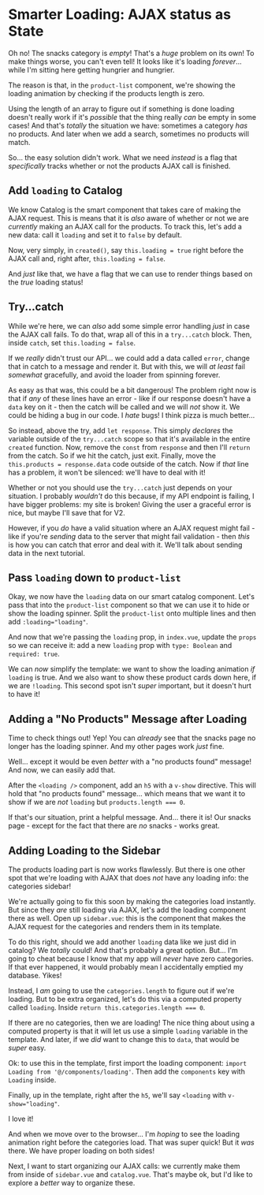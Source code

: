 # Smarter Loading: AJAX status as State

Oh no! The snacks category is *empty*! That's a *huge* problem
on its own! To make things worse, you can't even tell! It looks like it's
loading *forever*... while I'm sitting here getting hungrier and hungrier.

The reason is that, in the `product-list` component, we're showing the loading
animation by checking if the products length is zero.

Using the length of an array to figure out if something is done loading doesn't
really work if it's *possible* that the thing really *can* be empty in some cases!
And that's *totally* the situation we have: sometimes a category *has* no products.
And later when we add a search, sometimes no products will match.

So... the easy solution didn't work. What we need *instead* is a flag that
*specifically* tracks whether or not the products AJAX call is finished.

## Add `loading` to Catalog

We know Catalog is the smart component that takes care of making the
AJAX request. This is means that it is *also* aware of whether or not we are
*currently* making an AJAX call for the products. To track this, let's add a new
data: call it `loading` and set it to `false` by default.

Now, very simply, in `created()`, say `this.loading = true` right before
the AJAX call and, right after, `this.loading = false`.

And *just* like that, we have a flag that we can use to render things based on
the *true* loading status!

## Try...catch

While we're here, we can *also* add some simple error handling *just* in
case the AJAX call fails. To do that, wrap all of this in a `try...catch` block.
Then, inside `catch`, set `this.loading = false`.

If we *really* didn't trust our API... we could add a data called `error`,
change that in catch to a message and render it. But with this, we will *at least*
fail *somewhat* gracefully, and avoid the loader from spinning forever.

As easy as that was, this could be a bit dangerous! The problem right now is
that if *any* of these lines have an error - like if our response doesn't have
a `data` key on it - then the catch will be called and we will *not* show it.
We could be hiding a bug in our code. I *hate* bugs! I think pizza is much better...

So instead, above the try, add `let response`. This simply *declares* the
variable outside of the `try...catch` scope so that it's available in the
entire `created` function. Now, remove the `const` from `response` and then
I'll `return` from the catch. So if we hit the catch, just exit.
Finally, move the `this.products = response.data` code outside of the
catch. Now if *that* line has a problem, it won't be silenced: we'll have to deal
with it!

Whether or not you should use the `try...catch` just depends on your situation. I
probably *wouldn't* do this because, if my API endpoint is failing, I have bigger
problems: my site is broken! Giving the user a graceful error is nice, but maybe
I'll save that for V2.

However, if you *do* have a valid situation where an AJAX request might fail - like
if you're *sending* data to the server that might fail validation - then *this*
is how you can catch that error and deal with it. We'll talk about sending data
in the next tutorial.

## Pass `loading` down to `product-list`

Okay, we now have the `loading` data on our smart catalog component. Let's
pass that into the `product-list` component so that we can use it to hide or
show the loading spinner. Split the `product-list` onto multiple lines and
then add `:loading="loading"`.

And now that we're passing the `loading` prop, in `index.vue`, update the
`props` so we can receive it: add a new `loading` prop with `type: Boolean` and
`required: true`.

We can *now* simplify the template: we want to show the loading animation
*if* `loading` is true. And we also want to show these product cards down here, if
we are `!loading`. This second spot isn't *super* important, but it doesn't hurt
to have it!

## Adding a "No Products" Message after Loading

Time to check things out! Yep! You can *already* see that the snacks page no
longer has the loading spinner. And my other pages work *just* fine.

Well... except it would be even *better* with a "no products found" message!
And now, we can easily add that.

After the `<loading />` component, add an `h5` with a `v-show` directive. This
will hold that "no products found" message... which means that we want it to
show if we are *not* `loading` but `products.length === 0`.

If that's our situation, print a helpful message. And... there it is! Our
snacks page - except for the fact that there are *no* snacks - works great.

## Adding Loading to the Sidebar

The products loading part is now works flawlessly. But there is one other spot that
we're loading with AJAX that does *not* have any loading info: the categories
sidebar!

We're actually going to fix this soon by making the categories load instantly.
But since they *are* still loading via AJAX, let's add the loading component
there as well. Open up `sidebar.vue`: this is the component that makes the
AJAX request for the categories and renders them in its template.

To do this right, should we add another `loading` data like we just did in
catalog? We *totally* could! And that's probably a great option. But... I'm going
to cheat because I know that my app will *never* have zero categories. If that
ever happened, it would probably mean I accidentally emptied my database. Yikes!

Instead, I *am* going to use the `categories.length` to figure out if we're loading.
But to be extra organized, let's do this via a computed property called `loading`.
Inside `return this.categories.length === 0`.

If there are no categories, then we are loading! The nice thing about using a
computed property is that it will let us use a simple `loading` variable in the
template. And later, if we *did* want to change this to `data`, that would be
*super* easy.

Ok: to use this in the template, first import the loading component:
`import Loading from '@/components/loading'`. Then add the `components` key with
`Loading` inside.

Finally, up in the template, right after the `h5`, we'll say `<loading` with
`v-show="loading"`.

I love it!

And when we move over to the browser... I'm *hoping* to see the loading animation
right before the categories load. That was super quick! But it *was* there.
We have proper loading on both sides!

Next, I want to start organizing our AJAX calls: we currently make them from inside
of `sidebar.vue` and `catalog.vue`. That's maybe ok, but I'd like to explore a
*better* way to organize these.
